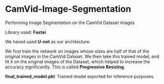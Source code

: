 # CamVid-Image-Segmentation
 Performing Image Segmentation on the CamVid Dataset images
 
 Library used: **Fastai**
 
 We haved used **U-net** as our architecture.
 
 We first train the network on images whose sizes are half of that of the original images in the CamVid Dataset. We then take this trained model, and fit it  on the original images of the Dataset, which helped to increase the accuracy significantly. This is called **Progressive Resizing**.

**final_trained_model.pkl**: Trained model exported for inference purposes.
